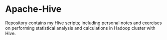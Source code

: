 # Apache-Hive

Repository contains my Hive scripts; including personal notes and exercises on performing statistical analysis and calculations in Hadoop cluster with Hive.
